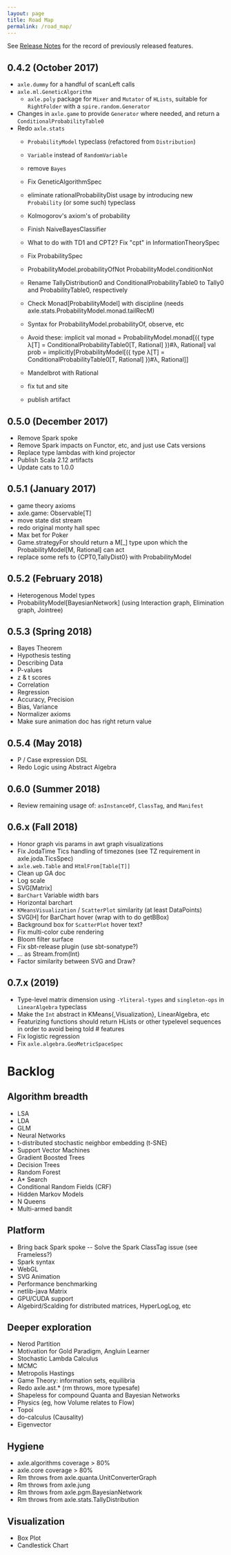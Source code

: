 ```yaml
---
layout: page
title: Road Map
permalink: /road_map/
---
```


See [Release Notes](/release_notes/) for the record of previously released features.

## 0.4.2 (October 2017)
* `axle.dummy` for a handful of scanLeft calls
* `axle.ml.GeneticAlgorithm`
  * `axle.poly` package for `Mixer` and `Mutator` of `HLists`, suitable for `RightFolder` with a `spire.random.Generator`
* Changes in `axle.game` to provide `Generator` where needed, and return a `ConditionalProbabilityTable0`
* Redo `axle.stats`
  * `ProbabilityModel` typeclass (refactored from `Distribution`)
  * `Variable` instead of `RandomVariable`
  * remove `Bayes`

  * Fix GeneticAlgorithmSpec

  * eliminate rationalProbabilityDist usage by introducing new `Probability` (or some such) typeclass
  * Kolmogorov's axiom's of probability
  * Finish NaiveBayesClassifier
  * What to do with TD1 and CPT2? Fix "cpt" in InformationTheorySpec
  * Fix ProbabilitySpec
  * ProbabilityModel.probabilityOfNot ProbabilityModel.conditionNot
  * Rename TallyDistribution0 and ConditionalProbabilityTable0 to Tally0 and ProbabilityTable0, respectively

  * Check Monad[ProbabilityModel] with discipline (needs axle.stats.ProbabilityModel.monad.tailRecM)
  * Syntax for ProbabilityModel.probabilityOf, observe, etc
  * Avoid these:
     implicit val monad = ProbabilityModel.monad[({ type λ[T] = ConditionalProbabilityTable0[T, Rational] })#λ, Rational]
     val prob = implicitly[ProbabilityModel[({ type λ[T] = ConditionalProbabilityTable0[T, Rational] })#λ, Rational]]
  * Mandelbrot with Rational
  * fix tut and site
  * publish artifact  

## 0.5.0 (December 2017)
* Remove Spark spoke
* Remove Spark impacts on Functor, etc, and just use Cats versions
* Replace type lambdas with kind projector
* Publish Scala 2.12 artifacts
* Update cats to 1.0.0

## 0.5.1 (January 2017)
* game theory axioms
* axle.game: Observable[T]
* move state dist stream
* redo original monty hall spec
* Max bet for Poker
* Game.strategyFor should return a M[_] type upon which the ProbabilityModel[M, Rational] can act
* replace some refs to {CPT0,TallyDist0} with ProbabilityModel

## 0.5.2 (February 2018)
* Heterogenous Model types
* ProbabilityModel[BayesianNetwork] (using Interaction graph, Elimination graph, Jointree)

## 0.5.3 (Spring 2018)
* Bayes Theorem
* Hypothesis testing
* Describing Data
* P-values
* z & t scores
* Correlation
* Regression
* Accuracy, Precision
* Bias, Variance
* Normalizer axioms
* Make sure animation doc has right return value

## 0.5.4 (May 2018)
* P / Case expression DSL
* Redo Logic using Abstract Algebra

## 0.6.0 (Summer 2018)
* Review remaining usage of: `asInstanceOf`, `ClassTag`, and `Manifest`

## 0.6.x (Fall 2018)
* Honor graph vis params in awt graph visualizations
* Fix JodaTime Tics handling of timezones (see TZ requirement in axle.joda.TicsSpec)
* `axle.web.Table` and `HtmlFrom[Table[T]]`
* Clean up GA doc
* Log scale
* SVG[Matrix]
* `BarChart` Variable width bars
* Horizontal barchart
* `KMeansVisualization` / `ScatterPlot` similarity (at least DataPoints)
* SVG[H] for BarChart hover (wrap with <g> to do getBBox)
* Background box for `ScatterPlot` hover text?
* Fix multi-color cube rendering
* Bloom filter surface
* Fix sbt-release plugin (use sbt-sonatype?)
* … as Stream.from(Int)
* Factor similarity between SVG and Draw?

## 0.7.x (2019)
* Type-level matrix dimension using `-Yliteral-types` and `singleton-ops` in `LinearAlgebra` typeclass
* Make the `Int` abstract in KMeans{,Visualization}, LinearAlgebra, etc
* Featurizing functions should return HLists or other typelevel sequences in order to avoid being told # features
* Fix logistic regression
* Fix `axle.algebra.GeoMetricSpaceSpec`

# Backlog

## Algorithm breadth
* LSA
* LDA
* GLM
* Neural Networks
* t-distributed stochastic neighbor embedding (t-SNE)
* Support Vector Machines
* Gradient Boosted Trees
* Decision Trees
* Random Forest
* A* Search
* Conditional Random Fields (CRF)
* Hidden Markov Models
* N Queens
* Multi-armed bandit

## Platform
* Bring back Spark spoke -- Solve the Spark ClassTag issue (see Frameless?)
* Spark syntax
* WebGL
* SVG Animation
* Performance benchmarking
* netlib-java Matrix
* GPU/CUDA support
* Algebird/Scalding for distributed matrices, HyperLogLog, etc

## Deeper exploration
* Nerod Partition
* Motivation for Gold Paradigm, Angluin Learner
* Stochastic Lambda Calculus
* MCMC
* Metropolis Hastings
* Game Theory: information sets, equilibria
* Redo axle.ast.* (rm throws, more typesafe)
* Shapeless for compound Quanta and Bayesian Networks
* Physics (eg, how Volume relates to Flow)
* Topoi
* do-calculus (Causality)
* Eigenvector

## Hygiene
* axle.algorithms coverage > 80%
* axle.core coverage > 80%
* Rm throws from axle.quanta.UnitConverterGraph
* Rm throws from axle.jung
* Rm throws from axle.pgm.BayesianNetwork
* Rm throws from axle.stats.TallyDistribution

## Visualization
* Box Plot
* Candlestick Chart


